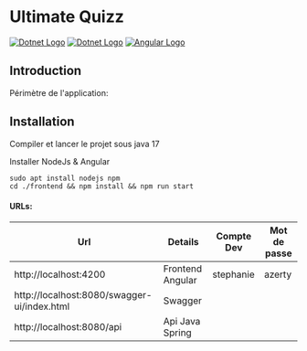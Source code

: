 # Ultimate Quizz

[![Dotnet Logo](https://www.vectorlogo.zone/logos/springio/springio-icon.svg)](https://spring.io/)
[![Dotnet Logo](https://www.vectorlogo.zone/logos/postgresql/postgresql-icon.svg)](https://www.postgresql.org/)
[![Angular Logo](https://www.vectorlogo.zone/logos/angular/angular-icon.svg)](https://angular.io/)

## Introduction

Périmètre de l'application:


## Installation
Compiler et lancer le projet sous java 17

Installer NodeJs & Angular
```
sudo apt install nodejs npm
cd ./frontend && npm install && npm run start
```

#### URLs:

| Url      | Details   | Compte Dev| Mot de passe
|----------|-----------|-----------|-----------|
|http://localhost:4200| Frontend Angular|stephanie|azerty
|http://localhost:8080/swagger-ui/index.html| Swagger|
|http://localhost:8080/api| Api Java Spring|